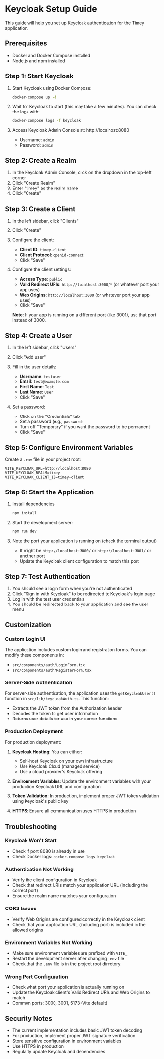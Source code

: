 # Keycloak Setup Guide

This guide will help you set up Keycloak authentication for the Timey application.

## Prerequisites

- Docker and Docker Compose installed
- Node.js and npm installed

## Step 1: Start Keycloak

1. Start Keycloak using Docker Compose:

   ```bash
   docker-compose up -d
   ```

2. Wait for Keycloak to start (this may take a few minutes). You can check the logs with:

   ```bash
   docker-compose logs -f keycloak
   ```

3. Access Keycloak Admin Console at: http://localhost:8080
   - Username: `admin`
   - Password: `admin`

## Step 2: Create a Realm

1. In the Keycloak Admin Console, click on the dropdown in the top-left corner
2. Click "Create Realm"
3. Enter "timey" as the realm name
4. Click "Create"

## Step 3: Create a Client

1. In the left sidebar, click "Clients"
2. Click "Create"
3. Configure the client:

   - **Client ID**: `timey-client`
   - **Client Protocol**: `openid-connect`
   - Click "Save"

4. Configure the client settings:

   - **Access Type**: `public`
   - **Valid Redirect URIs**: `http://localhost:3000/*` (or whatever port your app uses)
   - **Web Origins**: `http://localhost:3000` (or whatever port your app uses)
   - Click "Save"

   **Note**: If your app is running on a different port (like 3001), use that port instead of 3000.

## Step 4: Create a User

1. In the left sidebar, click "Users"
2. Click "Add user"
3. Fill in the user details:

   - **Username**: `testuser`
   - **Email**: `test@example.com`
   - **First Name**: `Test`
   - **Last Name**: `User`
   - Click "Save"

4. Set a password:
   - Click on the "Credentials" tab
   - Set a password (e.g., `password`)
   - Turn off "Temporary" if you want the password to be permanent
   - Click "Save"

## Step 5: Configure Environment Variables

Create a `.env` file in your project root:

```env
VITE_KEYCLOAK_URL=http://localhost:8080
VITE_KEYCLOAK_REALM=timey
VITE_KEYCLOAK_CLIENT_ID=timey-client
```

## Step 6: Start the Application

1. Install dependencies:

   ```bash
   npm install
   ```

2. Start the development server:

   ```bash
   npm run dev
   ```

3. Note the port your application is running on (check the terminal output)
   - It might be `http://localhost:3000/` or `http://localhost:3001/` or another port
   - Update the Keycloak client configuration to match this port

## Step 7: Test Authentication

1. You should see a login form when you're not authenticated
2. Click "Sign in with Keycloak" to be redirected to Keycloak's login page
3. Log in with the test user credentials
4. You should be redirected back to your application and see the user menu

## Customization

### Custom Login UI

The application includes custom login and registration forms. You can modify these components in:

- `src/components/auth/LoginForm.tsx`
- `src/components/auth/RegisterForm.tsx`

### Server-Side Authentication

For server-side authentication, the application uses the `getKeycloakUser()` function in `src/lib/keycloakAuth.ts`. This function:

- Extracts the JWT token from the Authorization header
- Decodes the token to get user information
- Returns user details for use in your server functions

### Production Deployment

For production deployment:

1. **Keycloak Hosting**: You can either:

   - Self-host Keycloak on your own infrastructure
   - Use Keycloak Cloud (managed service)
   - Use a cloud provider's Keycloak offering

2. **Environment Variables**: Update the environment variables with your production Keycloak URL and configuration

3. **Token Validation**: In production, implement proper JWT token validation using Keycloak's public key

4. **HTTPS**: Ensure all communication uses HTTPS in production

## Troubleshooting

### Keycloak Won't Start

- Check if port 8080 is already in use
- Check Docker logs: `docker-compose logs keycloak`

### Authentication Not Working

- Verify the client configuration in Keycloak
- Check that redirect URIs match your application URL (including the correct port)
- Ensure the realm name matches your configuration

### CORS Issues

- Verify Web Origins are configured correctly in the Keycloak client
- Check that your application URL (including port) is included in the allowed origins

### Environment Variables Not Working

- Make sure environment variables are prefixed with `VITE_`
- Restart the development server after changing `.env` file
- Check that the `.env` file is in the project root directory

### Wrong Port Configuration

- Check what port your application is actually running on
- Update the Keycloak client's Valid Redirect URIs and Web Origins to match
- Common ports: 3000, 3001, 5173 (Vite default)

## Security Notes

- The current implementation includes basic JWT token decoding
- For production, implement proper JWT signature verification
- Store sensitive configuration in environment variables
- Use HTTPS in production
- Regularly update Keycloak and dependencies
